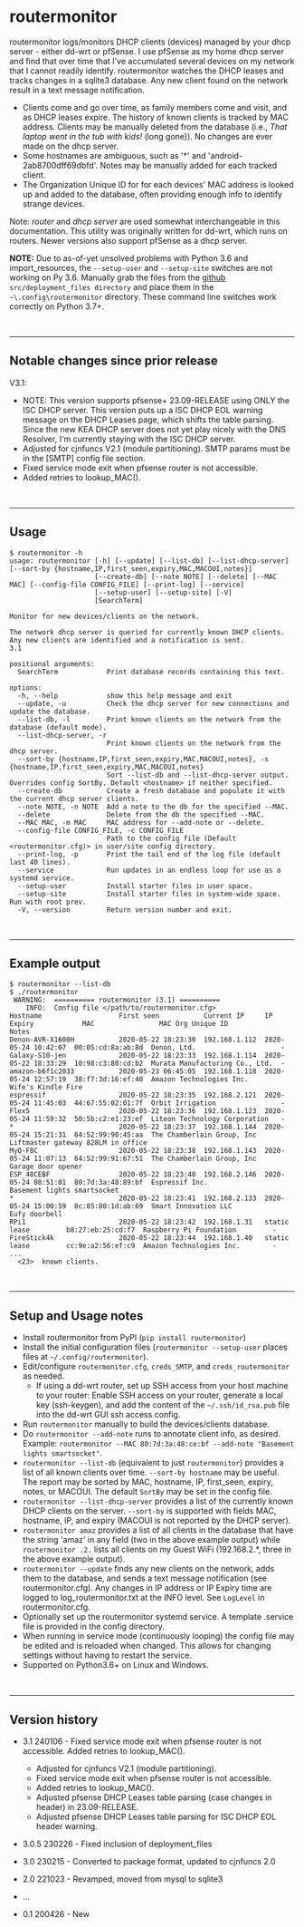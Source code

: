 # routermonitor

routermonitor logs/monitors DHCP clients (devices) managed by your dhcp server - either dd-wrt or pfSense.
I use pfSense as my home dhcp server and 
find that over time that I've accumulated several devices on my network that I cannot readily identify. routermonitor
watches the DHCP leases and tracks changes in a sqlite3
database.  Any new client found on the network result in a text message notification.  

- Clients come and go over time, as family members come and visit, and as DHCP leases expire.  The history of 
known clients is tracked by MAC address.  Clients may be manually deleted from the database (i.e., *That laptop went in the tub with kids!* (long gone)).  No changes are ever made on the dhcp server.
- Some hostnames are ambiguous, such as '*' and 'android-2ab8700dff69dbfd'.  Notes may be manually added 
for each tracked client. 
- The Organization Unique ID for for each devices' MAC address is looked up and added to the database, often providing enough info to identify strange devices.

Note:  _router_ and _dhcp server_ are used somewhat interchangeable in this documentation.  This utility was originally written for dd-wrt, which runs on routers.  Newer versions also support pfSense as a dhcp server.

**NOTE:**  Due to as-of-yet unsolved problems with Python 3.6 and import_resources, the `--setup-user` and `--setup-site` switches are not working on Py 3.6.  Manually grab the files from the [github](https://github.com/cjnaz/routermonitor) `src/deployment_files directory` and place them in the `~\.config\routermonitor` directory.  These command line switches work correctly on Python 3.7+.


<br/>

---

## Notable changes since prior release
V3.1:
 - NOTE:  This version supports pfsense+ 23.09-RELEASE using ONLY the ISC DHCP server.  This version puts up a ISC DHCP EOL warning message on the DHCP Leases page, which shifts the table parsing.  Since the new KEA DHCP server does not yet play nicely with the DNS Resolver, I'm currently staying with the ISC DHCP server.
 - Adjusted for cjnfuncs V2.1 (module partitioning). SMTP params must be in the [SMTP] config file section.
 - Fixed service mode exit when pfsense router is not accessible.
 - Added retries to lookup_MAC().

<br/>

---

## Usage
```
$ routermonitor -h
usage: routermonitor [-h] [--update] [--list-db] [--list-dhcp-server] [--sort-by {hostname,IP,first_seen,expiry,MAC,MACOUI,notes}]
                     [--create-db] [--note NOTE] [--delete] [--MAC MAC] [--config-file CONFIG_FILE] [--print-log] [--service]
                     [--setup-user] [--setup-site] [-V]
                     [SearchTerm]

Monitor for new devices/clients on the network.

The network dhcp server is queried for currently known DHCP clients.
Any new clients are identified and a notification is sent.  
3.1

positional arguments:
  SearchTerm            Print database records containing this text.

options:
  -h, --help            show this help message and exit
  --update, -u          Check the dhcp server for new connections and update the database.
  --list-db, -l         Print known clients on the network from the database (default mode).
  --list-dhcp-server, -r
                        Print known clients on the network from the dhcp server.
  --sort-by {hostname,IP,first_seen,expiry,MAC,MACOUI,notes}, -s {hostname,IP,first_seen,expiry,MAC,MACOUI,notes}
                        Sort --list-db and --list-dhcp-server output. Overrides config SortBy. Default <hostname> if neither specified.
  --create-db           Create a fresh database and populate it with the current dhcp server clients.
  --note NOTE, -n NOTE  Add a note to the db for the specified --MAC.
  --delete              Delete from the db the specified --MAC.
  --MAC MAC, -m MAC     MAC address for --add-note or --delete.
  --config-file CONFIG_FILE, -c CONFIG_FILE
                        Path to the config file (Default <routermonitor.cfg)> in user/site config directory.
  --print-log, -p       Print the tail end of the log file (default last 40 lines).
  --service             Run updates in an endless loop for use as a systemd service.
  --setup-user          Install starter files in user space.
  --setup-site          Install starter files in system-wide space. Run with root prev.
  -V, --version         Return version number and exit.
```

<br/>

---

## Example output
```
$ routermonitor --list-db
$ ./routermonitor
 WARNING:  ========== routermonitor (3.1) ==========
    INFO:  Config file </path/to/routermonitor.cfg>
Hostname                   First seen           Current IP     IP Expiry            MAC                MAC Org Unique ID               Notes
Denon-AVR-X1600H           2020-05-22 18:23:30  192.168.1.112  2020-05-24 10:42:07  00:05:cd:8a:ab:8d  Denon, Ltd.                     -
Galaxy-S10-jen             2020-05-22 18:23:33  192.168.1.114  2020-05-22 18:33:29  10:98:c3:80:cd:b2  Murata Manufacturing Co., Ltd.  -
amazon-b6f1c2033           2020-05-23 06:45:05  192.168.1.118  2020-05-24 12:57:19  38:f7:3d:16:ef:40  Amazon Technologies Inc.        Wife's Kindle Fire
espressif                  2020-05-22 18:23:35  192.168.2.121  2020-05-24 11:45:03  44:67:55:02:01:7f  Orbit Irrigation                -
Flex5                      2020-05-22 18:23:36  192.168.1.123  2020-05-24 11:59:32  50:5b:c2:e1:23:ef  Liteon Technology Corporation   -
*                          2020-05-22 18:23:37  192.168.1.144  2020-05-24 15:21:31  64:52:99:90:45:aa  The Chamberlain Group, Inc      Liftmaster gateway 828LM in office
MyQ-F8C                    2020-05-22 18:23:38  192.168.1.143  2020-05-24 11:07:13  64:52:99:91:67:51  The Chamberlain Group, Inc      Garage door opener
ESP_48CEBF                 2020-05-22 18:23:40  192.168.2.146  2020-05-24 08:51:01  80:7d:3a:48:89:bf  Espressif Inc.                  Basement lights smartsocket
*                          2020-05-22 18:23:41  192.168.2.133  2020-05-24 15:00:59  8c:85:80:1d:ab:69  Smart Innovation LLC            Eufy doorbell
RPi1                       2020-05-22 18:23:42  192.168.1.31   static lease         b8:27:eb:25:cd:f7  Raspberry Pi Foundation         -
FireStick4k                2020-05-22 18:23:44  192.168.1.40   static lease         cc:9e:a2:56:ef:c9  Amazon Technologies Inc.        -
...
  <23>  known clients.
```

<br/>

---

## Setup and Usage notes
- Install routermonitor from PyPI (`pip install routermonitor`)
- Install the initial configuration files (`routermonitor --setup-user` places files at `~/.config/routermonitor`).
- Edit/configure `routermonitor.cfg`, `creds_SMTP`, and `creds_routermonitor` as needed.
  - If using a dd-wrt router, set up SSH access from your host machine to your router: Enable SSH access on your router, generate a local key (ssh-keygen), and add the content of the `~/.ssh/id_rsa.pub` file into the dd-wrt GUI ssh access config.
- Run `routermonitor` manually to build the devices/clients database.
- Do `routermonitor --add-note` runs to annotate client info, as desired.  Example: `routermonitor --MAC 80:7d:3a:48:ce:bf --add-note "Basement lights smartsocket"`.
- `routermonitor --list-db` (equivalent to just `routermonitor`) provides a list of all known clients over time.  `--sort-by hostname` may be useful.  The report may be sorted by MAC, hostname, IP, first_seen, expiry, notes, or MACOUI.  The default `SortBy` may be set in the config file.
- `routermonitor --list-dhcp-server` provides a list of the currently known DHCP clients on the server. `--sort-by` is supported with fields MAC, hostname, IP, and expiry (MACOUI is not reported by the DHCP server).
- `routermonitor amaz` provides a list of all clients in the database that have the string 'amaz' in any field (two in the above example output) while `routermonitor .2.` lists all clients on my Guest WiFi (192.168.2.*, three in the above example output).
- `routermonitor --update` finds any new clients on the network, adds them to the database, and sends a text message notification (see routermonitor.cfg).  Any changes in IP address or IP Expiry time are logged to log_routermonitor.txt at the INFO level.  See `LogLevel` in routermonitor.cfg.
- Optionally set up the routermonitor systemd service. A template .service file is provided in the config directory.
- When running in service mode (continuously looping) the config file may be edited and is reloaded when changed. This allows for changing settings without having to restart the service.
- Supported on Python3.6+ on Linux and Windows.

<br/>

---

## Version history
- 3.1 240106 - Fixed service mode exit when pfsense router is not accessible.  Added retries to lookup_MAC().
  - Adjusted for cjnfuncs V2.1 (module partitioning).
  - Fixed service mode exit when pfsense router is not accessible.
  - Added retries to lookup_MAC().
  - Adjusted pfsense DHCP Leases table parsing (case changes in header) in 23.09-RELEASE.
  - Adjusted pfsense DHCP Leases table parsing for ISC DHCP EOL header warning.


- 3.0.5 230226 - Fixed inclusion of deployment_files
- 3.0 230215 - Converted to package format, updated to cjnfuncs 2.0
- 2.0 221023 - Revamped, moved from mysql to sqlite3
- ...
- 0.1 200426 - New